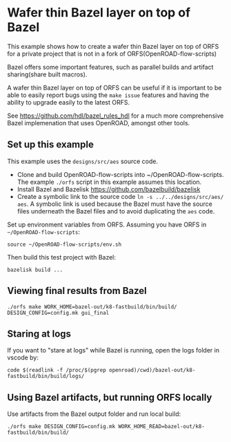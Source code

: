 Wafer thin Bazel layer on top of Bazel
======================================

This example shows how to create a wafer thin Bazel layer on top of ORFS
for a private project that is not in a fork of ORFS(OpenROAD-flow-scripts)

Bazel offers some important features, such
as parallel builds and artifact sharing(share built macros).

A wafer thin Bazel layer on top of ORFS can be useful if it is important
to be able to easily report bugs using the `make issue` features and
having the ability to upgrade easily to the latest ORFS.

See https://github.com/hdl/bazel_rules_hdl for a much more comprehensive Bazel
implemenation that uses OpenROAD, amongst other tools.

Set up this example
-------------------

This example uses the `designs/src/aes` source code.

- Clone and build OpenROAD-flow-scripts into ~/OpenROAD-flow-scripts. The example `./orfs`
  script in this example assumes this location.
- Install Bazel and Bazelisk https://github.com/bazelbuild/bazelisk
- Create a symbolic link to the source code `ln -s ../../designs/src/aes/ aes`.
  A symbolic link is used because the Bazel must have the source files underneath
  the Bazel files and to avoid duplicating the `aes` code.

Set up environment variables from ORFS. Assuming you have ORFS in `~/OpenROAD-flow-scripts`:

    source ~/OpenROAD-flow-scripts/env.sh

Then build this test project with Bazel:

    bazelisk build ...

Viewing final results from Bazel
--------------------------------

    ./orfs make WORK_HOME=bazel-out/k8-fastbuild/bin/build/ DESIGN_CONFIG=config.mk gui_final

Staring at logs
---------------

If you want to "stare at logs" while Bazel is running, open the logs folder in vscode by:

    code $(readlink -f /proc/$(pgrep openroad)/cwd)/bazel-out/k8-fastbuild/bin/build/logs/

Using Bazel artifacts, but running ORFS locally
-----------------------------------------------

Use artifacts from the Bazel output folder and run local build:

    ./orfs make DESIGN_CONFIG=config.mk WORK_HOME_READ=bazel-out/k8-fastbuild/bin/build/
